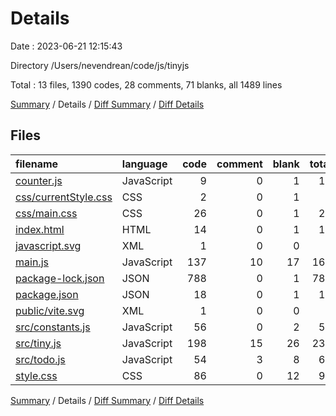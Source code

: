 # Details

Date : 2023-06-21 12:15:43

Directory /Users/nevendrean/code/js/tinyjs

Total : 13 files,  1390 codes, 28 comments, 71 blanks, all 1489 lines

[Summary](results.md) / Details / [Diff Summary](diff.md) / [Diff Details](diff-details.md)

## Files
| filename | language | code | comment | blank | total |
| :--- | :--- | ---: | ---: | ---: | ---: |
| [counter.js](/counter.js) | JavaScript | 9 | 0 | 1 | 10 |
| [css/currentStyle.css](/css/currentStyle.css) | CSS | 2 | 0 | 1 | 3 |
| [css/main.css](/css/main.css) | CSS | 26 | 0 | 1 | 27 |
| [index.html](/index.html) | HTML | 14 | 0 | 1 | 15 |
| [javascript.svg](/javascript.svg) | XML | 1 | 0 | 0 | 1 |
| [main.js](/main.js) | JavaScript | 137 | 10 | 17 | 164 |
| [package-lock.json](/package-lock.json) | JSON | 788 | 0 | 1 | 789 |
| [package.json](/package.json) | JSON | 18 | 0 | 1 | 19 |
| [public/vite.svg](/public/vite.svg) | XML | 1 | 0 | 0 | 1 |
| [src/constants.js](/src/constants.js) | JavaScript | 56 | 0 | 2 | 58 |
| [src/tiny.js](/src/tiny.js) | JavaScript | 198 | 15 | 26 | 239 |
| [src/todo.js](/src/todo.js) | JavaScript | 54 | 3 | 8 | 65 |
| [style.css](/style.css) | CSS | 86 | 0 | 12 | 98 |

[Summary](results.md) / Details / [Diff Summary](diff.md) / [Diff Details](diff-details.md)